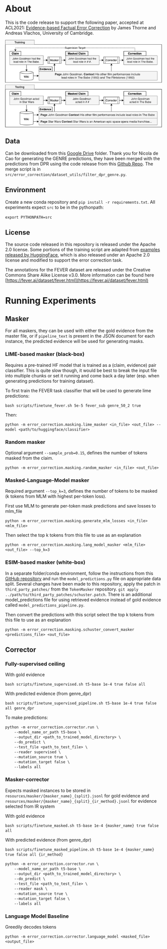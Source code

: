 # About
This is the code release to support the following paper, accepted at ACL2021: [Evidence-based Factual Error Correction](https://arxiv.org/abs/2012.15788) by James Thorne and Andreas Vlachos, University of Cambridge.

![Training/Testing Example](example.png)

## Data
Can be downloaded from this [Google Drive](https://drive.google.com/open?id=1hzwg5NtVUB_cfXiADkSanCq0JjaQ87tV) folder. Thank you for Nicola de Cao for generating the GENRE predictions, they have been merged with the predictions from DPR using the code release from this [Github Repo](https://github.com/facebookresearch/DPR). The merge script is in `src/error_correction/dataset_utils/filter_dpr_genre.py`.

## Environment
Create a new conda repository and `pip install -r requirements.txt`. 
All experiments expect `src` to be in the pythonpath:

`export PYTHONPATH=src`

## License
The source code released in this repository is released under the Apache 2.0 license. Some portions of the training script are
adapted from [examples released by HuggingFace](https://github.com/huggingface/transformers/tree/master/examples/pytorch), which is also released under an Apache 2.0 license and modified to support the error correction task.

The annotations for the FEVER dataset are released under the Creative Commons Share Alike License v3.0. More information can be found here [https://fever.ai/dataset/fever.html](https://fever.ai/dataset/fever.html)

# Running Experiments
## Masker
For all maskers, they can be used with either the gold evidence from the master file, or if `pipeline_text` is
present in the JSON document for each instance, the predicted evidence will be used for generating masks.  


### LIME-based masker (black-box)
Requires a pre-trained HF model that is trained as a (claim, evidence) pair classifier. This is quite slow though, 
it would be best to break the input file into multiple chunks or set it running and come back a day later 
(esp. when generating predictions for training dataset).

To first train the FEVER task classifier that will be used to generate lime predictions:

```
bash scripts/finetune_fever.sh 5e-5 fever_sub genre_50_2 true 
```

Then:

```
python -m error_correction.masking.lime_masker <in_file> <out_file> --model <path/to/huggingface/classifier>
```

### Random masker
Optional argument `--sample_prob=0.15`, defines the number of tokens masked from the claim.
```
python -m error_correction.masking.random_masker <in_file> <out_file>
```


### Masked-Language-Model masker
Required argument `--top_k=3`, defines the number of tokens to be masked (k tokens from MLM with highest per-token loss).

First use MLM to generate per-token mask predictions and save losses to mlm_file

```
python -m error_correction.masking.generate_mlm_losses <in_file> <mlm_file>
```

Then select the top k tokens from this file to use as an explanation
```
python -m error_correction.masking.lang_model_masker <mlm_file> <out_file> --top_k=3
```

### ESIM-based masker (white-box)
In a separate folder/conda environment, follow the instructions from this [GitHub repository](https://github.com/TalSchuster/TokenMasker) and run the `model_predictions.py` file on appropriate data split.
Several changes have been made to this repository, apply the patch in `third_party_patches/` from the `TokenMasker` repository. `git apply ../path/to/third_party_patches/schuster.patch`. 
There is an additional model_predictions file for using retrieved evidence instead of gold evidence called `model_predictions_pipeline.py`.

Then convert the predictions with this script select the top k tokens from this file to use as an explanation
```
python -m error_correction.masking.schuster_convert_masker <predictions_file> <out_file> 
```

## Corrector

### Fully-supervised ceiling

With gold evidence
```
bash scripts/finetune_supervised.sh t5-base 1e-4 true false all
```

With predicted evidence (from genre_dpr)
```
bash scripts/finetune_supervised_pipeline.sh t5-base 1e-4 true false all genre_dpr
```

To make predictions:

```
python -m error_correction.corrector.run \
    --model_name_or_path t5-base \
    --output_dir <path_to_trained_model_directory> \
    --do_predict \
    --test_file <path_to_test_file> \
    --reader supervised \
    --mutation_source true \
    --mutation_target false \
    --labels all
```


### Masker-corrector

Expects masked instances to be stored in `resources/masker/{masker_name}_{split}.jsonl` for gold evidence and
`resources/masker/{masker_name}_{split}_{ir_method}.jsonl` for evidence selected from IR system

With gold evidence
```
bash scripts/finetune_masked.sh t5-base 1e-4 {masker_name} true false all
```

With predicted evidence (from genre_dpr)
```
bash scripts/finetune_masked_pipeline.sh t5-base 1e-4 {masker_name} true false all {ir_method}
```

```
python -m error_correction.corrector.run \
    --model_name_or_path t5-base \
    --output_dir <path_to_trained_model_directory> \
    --do_predict \
    --test_file <path_to_test_file> \
    --reader mask \
    --mutation_source true \
    --mutation_target false \
    --labels all
```

### Language Model Baseline

Greedily decodes tokens
```
python -m error_correction.corrector.language_model <masked_file> <output_file>
```
